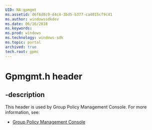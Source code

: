 ```yaml
---
UID: NA:gpmgmt
ms.assetid: d6f6d8c9-d4c4-3bd5-b377-ca4015cf9c41
ms.author: windowssdkdev
ms.date: 06/16/2018
ms.keywords: 
ms.prod: windows
ms.technology: windows-sdk
ms.topic: portal
archived: true
tech.root: gpmc
---
```


# Gpmgmt.h header


## -description


This header is used by Group Policy Management Console. For more information, see:

- [Group Policy Management Console](/previous-versions/windows/desktop/gpmc)
